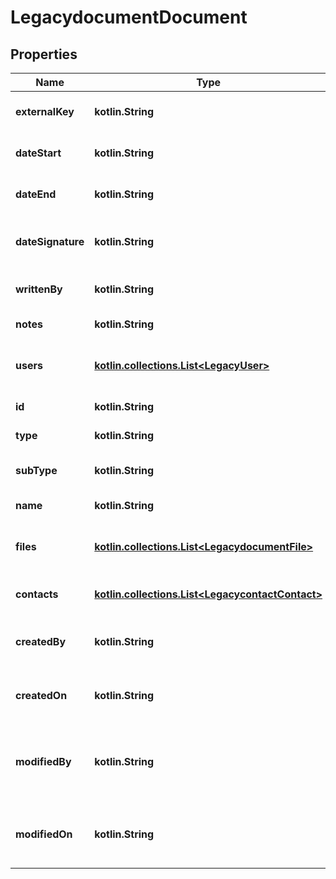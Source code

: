 
# LegacydocumentDocument

## Properties
Name | Type | Description | Notes
------------ | ------------- | ------------- | -------------
**externalKey** | **kotlin.String** | external key of the document |  [optional]
**dateStart** | **kotlin.String** | date start of the document |  [optional]
**dateEnd** | **kotlin.String** | date end of the document |  [optional]
**dateSignature** | **kotlin.String** | date signature of the document |  [optional]
**writtenBy** | **kotlin.String** | author of the document |  [optional]
**notes** | **kotlin.String** | notes of the document |  [optional]
**users** | [**kotlin.collections.List&lt;LegacyUser&gt;**](LegacyUser.md) | users related to the document |  [optional]
**id** | **kotlin.String** | id of the document |  [optional]
**type** | **kotlin.String** | type of the document |  [optional]
**subType** | **kotlin.String** | subtype of the document |  [optional]
**name** | **kotlin.String** | name of the document |  [optional]
**files** | [**kotlin.collections.List&lt;LegacydocumentFile&gt;**](LegacydocumentFile.md) | Files contained inside the document |  [optional]
**contacts** | [**kotlin.collections.List&lt;LegacycontactContact&gt;**](LegacycontactContact.md) | List of linked contacts |  [optional]
**createdBy** | **kotlin.String** | email of user who created the document |  [optional]
**createdOn** | **kotlin.String** | date of creation of the document |  [optional]
**modifiedBy** | **kotlin.String** | email of user who last modified the document |  [optional]
**modifiedOn** | **kotlin.String** | date of the last modification of the document |  [optional]



